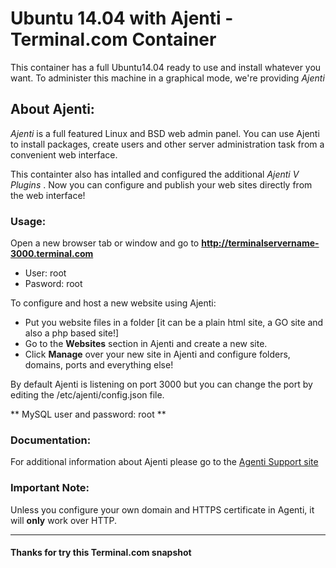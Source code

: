 # Ubuntu 14.04 with Ajenti - Terminal.com Container

This container has a full Ubuntu14.04 ready to use and install whatever you want.
To administer this machine in a graphical mode, we're providing *Ajenti*

## About Ajenti:
*Ajenti* is a full featured Linux and BSD web admin panel.
You can use Ajenti to install packages, create users and other server
administration task from a convenient web interface.

This containter also has intalled and configured the additional *Ajenti V Plugins* . Now you can configure and publish your web sites directly from the web interface!
   
### Usage:
Open a new browser tab or window and go to **http://terminalservername-3000.terminal.com**

- User: root
- Pasword: root

To configure and host a new website using Ajenti:
- Put you website files in a folder [it can be a plain html site, a GO site and also a php based site!]
- Go to the **Websites** section in Ajenti and create a new site.
- Click **Manage** over your new site in Ajenti and configure folders, domains, ports and everything else!


By default Ajenti is listening on port 3000 but you can change the port
by editing the /etc/ajenti/config.json file.

** MySQL user and password: root **


### Documentation:
For additional information about Ajenti please go to the [Agenti Support site](http://support.ajenti.org)

### Important Note:
Unless you configure your own domain and HTTPS certificate in Agenti, it will **only** work over HTTP.

---

#### Thanks for try this Terminal.com snapshot